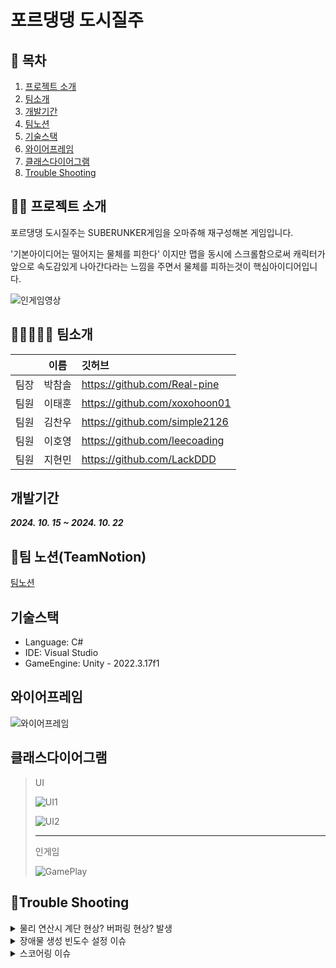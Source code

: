 # 포르댕댕 도시질주

## 📖 목차

1. [프로젝트 소개](#프로젝트-소개)
2. [팀소개](#팀소개)
3. [개발기간](#개발기간)
4. [팀노션](#팀노션)
5. [기술스택](#기술스택)
6. [와이어프레임](#와이어프레임)
7. [클래스다이어그램](#클래스다이어그램)
8. [Trouble Shooting](#trouble-shooting)

## 👨‍🏫 프로젝트 소개

포르댕댕 도시질주는 SUBERUNKER게임을 오마쥬해 재구성해본 게임입니다.

'기본아이디어는 떨어지는 물체를 피한다' 이지만 맵을 동시에 스크롤함으로써
캐릭터가 앞으로 속도감있게 나아간다라는 느낌을 주면서 물체를 피하는것이 핵심아이디어입니다.

![인게임영상](https://ibb.co/9yFhw5b)

## 👨🏻‍🤝‍👨🏻 팀소개
|  |이름|깃허브|
|---|---|:---|
|팀장|박참솔|https://github.com/Real-pine|
|팀원|이태훈|https://github.com/xoxohoon01|
|팀원|김찬우|https://github.com/simple2126|
|팀원|이호영|https://github.com/leecoading|
|팀원|지현민|https://github.com/LackDDD|

## 개발기간

___2024. 10. 15 ~ 2024. 10. 22___

## 📄팀 노션(TeamNotion)

[팀노션](https://bush-wineberry-088.notion.site/4-118824ff462c80fb94b1e53c9c083bb5?pvs=4)

## 기술스택

- Language: C#
- IDE: Visual Studio
- GameEngine: Unity - 2022.3.17f1

## 와이어프레임

![와이어프레임](https://ibb.co/6rbvKym)

## 클래스다이어그램

> UI
> 
> ![UI1](https://ibb.co/tKqz5Ns)
> 
> ![UI2](https://ibb.co/VJ3Kkhx)
>
> ---
> 인게임
> 
> ![GamePlay](https://ibb.co/v17ttZZ)

## 🚀Trouble Shooting

<details>
<summary>물리 연산시 계단 현상? 버퍼링 현상? 발생</summary>
<div markdown="1">
  장애물은 rigidbody.velocity 값을 변경하여 위에서 아래로 내려오도록 설정했으며, FixedUpdate에서 이를 처리했습니다. 
  하지만 FixedUpdate는 고정된 시간마다 호출되며, 사람 눈으로 봤을 때 자연스럽게 보이기 위해 1초에 60프레임이 되어야합니다. 
  기본설정값에 의해 FixedUpdate는 50프레임이며, 이 때문에 부자연스러워 보였습니다. 
  Project Setting에서 FixedTimeStep값을 조절하여 FixedUpdate가 호출되는 빈도를 높여 자연스럽게 보이도록 수정하여 해결했습니다.
</div>
</details>

<details>
<summary>장애물 생성 빈도수 설정 이슈</summary>
<div markdown="1">
  난이도 구분을 int형인 1, 2, 3으로 구분지었으며 수가 높을수록 어려운 난이도입니다. 장애물 생성 딜레이를 (1 / 난이도)의 값으로 설정했습니다. 
  float delay = ( 1 / gameDifficulty )의 형태였습니다.
  이때 gameDifficulty는 int형이기 때문에 반환값은 int형이 되어버렸습니다.
  int형 나누기 int형의 경우 float형이 아닌 int형으로 반환되며 나머지는 버려집니다.
  그래서 ( 1 / gameDifficulty ) 식에서 1을 float형으로 바꿔주었습니다.
  float delay = (1.0f / gameDifficulty)
</div>
</details>

<details>
<summary>스코어링 이슈</summary>
<div markdown="1">
  이슈는 두 가지입니다.
  1. 로컬멀티플레이 중 먼저 죽은 플레이어의 스코어가 계속해서 올라가는 현상
  2. 게임오버 시 다시하기를 선택하면 전판스코어가 이어져서 올라가는 현상

  1번문제의 경우
  SettingPlayerScore클래스에서 isScoring이란 bool값을 추가한 뒤 true로 초기화.
  저 값을 false로 만드는 메서드를 작성.
  hp<=0를 판별하고 게임매니저에서 OnPlayerDeath를 호출하는 메서드 HitCharacter()에
  캐릭터 오브젝트를 파괴하고, isScoring을 false로 만드는 메서드를 호출문 추가
  그리고 Update()에서 SetPlayerScore() 바로 호출하지않고
  if(isScoring)작성해서 호출기준을 변경해서 문제해결

  2번문제의 경우
  다시하기는 단순히 씬매니저로 게임씬을 호출하는 것임을 인지.
  그래서 playerScore를 초기화시키는 함수 작성 후 Start()에 Initialize함수 배치
  항상 씬을 새로 불러올때면 스코어를 0으로 초기화 시키는 것으로 문제 해결
</div>
</details>


